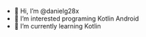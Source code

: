 - 👋 Hi, I’m @danielg28x
- 👀 I’m interested programing  Kotlin Android
- 🌱 I’m currently learning Kotlin



<!---
danielg28x/danielg28x is a ✨ special ✨ repository because its `README.md` (this file) appears on your GitHub profile.
You can click the Preview link to take a look at your changes.
--->
